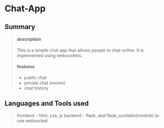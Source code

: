 # Chat-App

## Summary
> #### description
> This is a simple chat app that allows people to chat online. It is implemented using websockets.
> #### features
> - public chat 
> - private chat (rooms)
> - chat history

## Languages and Tools used
> frontend - html, css, js
> backend - flask, and flask_socketio(module) to use websocket
